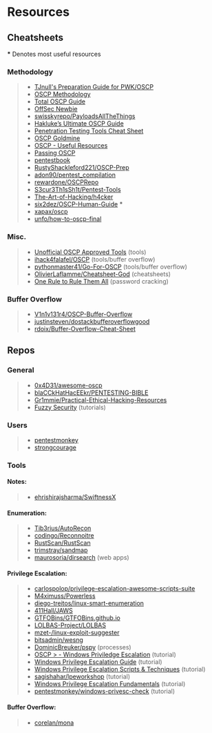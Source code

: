 # Resources

## Cheatsheets

**\*** Denotes most useful resources

### Methodology

> - [TJnull's Preparation Guide for PWK/OSCP](https://www.netsecfocus.com/oscp/2019/03/29/The_Journey_to_Try_Harder-_TJNulls_Preparation_Guide_for_PWK_OSCP.html)
> - [OSCP Methodology](https://paper.dropbox.com/doc/OSCP-Methodology-EnVX7VSiNGZ2K2QxCZD7Q)
> - [Total OSCP Guide](https://sushant747.gitbooks.io/total-oscp-guide/)
> - [OffSec Newbie](https://guide.offsecnewbie.com/)
> - [swisskyrepo/PayloadsAllTheThings](https://github.com/swisskyrepo/PayloadsAllTheThings/)
> - [Hakluke’s Ultimate OSCP Guide](https://medium.com/@hakluke/haklukes-ultimate-oscp-guide-part-3-practical-hacking-tips-and-tricks-c38486f5fc97)
> - [Penetration Testing Tools Cheat Sheet](https://highon.coffee/blog/penetration-testing-tools-cheat-sheet/)
> - [OSCP Goldmine](http://0xc0ffee.io/blog/OSCP-Goldmine)
> - [OSCP - Useful Resources](https://backdoorshell.gitbooks.io/oscp-useful-links/content/)
> - [Passing OSCP](https://scund00r.com/all/oscp/2018/02/25/passing-oscp.html)
> - [pentestbook](https://chryzsh.gitbooks.io/pentestbook/content/)
> - [RustyShackleford221/OSCP-Prep](https://github.com/RustyShackleford221/OSCP-Prep)
> - [adon90/pentest_compilation](https://github.com/adon90/pentest_compilation)
> - [rewardone/OSCPRepo](https://github.com/rewardone/OSCPRepo)
> - [S3cur3Th1sSh1t/Pentest-Tools](https://github.com/S3cur3Th1sSh1t/Pentest-Tools)
> - [The-Art-of-Hacking/h4cker](https://github.com/The-Art-of-Hacking/h4cker)
> - [six2dez/OSCP-Human-Guide](https://github.com/six2dez/OSCP-Human-Guide/blob/master/oscp_human_guide.md) **\***
> - [xapax/oscp](https://github.com/xapax/oscp)
> - [unfo/how-to-oscp-final](https://gist.github.com/unfo/5ddc85671dcf39f877aaf5dce105fac3)

### Misc.

> - [Unofficial OSCP Approved Tools](https://medium.com/@falconspy/unofficial-oscp-approved-tools-b2b4e889e707) (tools)
> - [ihack4falafel/OSCP](https://github.com/ihack4falafel/OSCP) (tools/buffer overflow)
> - [pythonmaster41/Go-For-OSCP](https://github.com/pythonmaster41/Go-For-OSCP) (tools/buffer overflow)
> - [OlivierLaflamme/Cheatsheet-God](https://github.com/OlivierLaflamme/Cheatsheet-God) (cheatsheets)
> - [One Rule to Rule Them All](https://notsosecure.com/one-rule-to-rule-them-all/) (password cracking)

### Buffer Overflow

> - [V1n1v131r4/OSCP-Buffer-Overflow](https://github.com/V1n1v131r4/OSCP-Buffer-Overflow)
> - [justinsteven/dostackbufferoverflowgood](https://github.com/justinsteven/dostackbufferoverflowgood)
> - [rdoix/Buffer-Overflow-Cheat-Sheet](https://github.com/rdoix/Buffer-Overflow-Cheat-Sheet)

## Repos

### General

> - [0x4D31/awesome-oscp](https://github.com/0x4D31/awesome-oscp)
> - [blaCCkHatHacEEkr/PENTESTING-BIBLE](https://github.com/blaCCkHatHacEEkr/PENTESTING-BIBLE)
> - [Gr1mmie/Practical-Ethical-Hacking-Resources](https://github.com/Gr1mmie/Practical-Ethical-Hacking-Resources)
> - [Fuzzy Security](http://www.fuzzysecurity.com/tutorials.html) (tutorials)

### Users

> - [pentestmonkey](https://github.com/pentestmonkey?tab=repositories)
> - [strongcourage](https://github.com/strongcourage?tab=repositories)

### Tools

#### Notes:

> - [ehrishirajsharma/SwiftnessX](https://github.com/ehrishirajsharma/SwiftnessX)

#### Enumeration:

> - [Tib3rius/AutoRecon](https://github.com/Tib3rius/AutoRecon)
> - [codingo/Reconnoitre](https://github.com/codingo/Reconnoitre)
> - [RustScan/RustScan](https://github.com/RustScan/RustScan)
> - [trimstray/sandmap](https://github.com/trimstray/sandmap)
> - [maurosoria/dirsearch](https://github.com/maurosoria/dirsearch) (web apps)

#### Privilege Escalation:

> - [carlospolop/privilege-escalation-awesome-scripts-suite](https://github.com/carlospolop/privilege-escalation-awesome-scripts-suite)
> - [M4ximuss/Powerless](https://github.com/M4ximuss/Powerless)
> - [diego-treitos/linux-smart-enumeration](https://github.com/diego-treitos/linux-smart-enumeration)
> - [411Hall/JAWS](https://github.com/411Hall/JAWS)
> - [GTFOBins/GTFOBins.github.io](https://github.com/GTFOBins/GTFOBins.github.io)
> - [LOLBAS-Project/LOLBAS](https://github.com/LOLBAS-Project/LOLBAS)
> - [mzet-/linux-exploit-suggester](https://github.com/mzet-/linux-exploit-suggester)
> - [bitsadmin/wesng](https://github.com/bitsadmin/wesng)
> - [DominicBreuker/pspy](https://github.com/DominicBreuker/pspy) (processes)
> - [OSCP > - Windows Priviledge Escalation](https://hackingandsecurity.blogspot.com/2017/09/oscp-windows-priviledge-escalation.html) (tutorial)
> - [Windows Privilege Escalation Guide](https://www.absolomb.com/2018-01-26-Windows-Privilege-Escalation-Guide/) (tutorial)
> - [Windows Privilege Escalation Scripts & Techniques](https://medium.com/@rahmatnurfauzi/windows-privilege-escalation-scripts-techniques-30fa37bd194) (tutorial)
> - [sagishahar/lpeworkshop](https://github.com/sagishahar/lpeworkshop) (tutorial)
> - [Windows Privilege Escalation Fundamentals](http://www.fuzzysecurity.com/tutorials/16.html) (tutorial)
> - [pentestmonkey/windows-privesc-check](https://github.com/pentestmonkey/windows-privesc-check) (tutorial)

#### Buffer Overflow:

> - [corelan/mona](https://github.com/corelan/mona)
